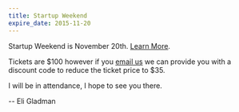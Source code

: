 ```yaml
---
title: Startup Weekend
expire_date: 2015-11-20
---
```


Startup Weekend is November 20th. [Learn More](http://www.up.co/communities/usa/columbus/startup-weekend/7362).

Tickets are $100 however if you [email us](mailto:info@opensource.osu.edu) we can provide you with a discount code to reduce the ticket price to $35.

I will be in attendance, I hope to see you there.

-- Eli Gladman
